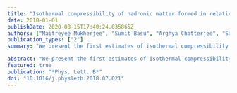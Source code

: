 ```yaml
---
title: "Isothermal compressibility of hadronic matter formed in relativistic nuclear collisions"
date: 2018-01-01
publishDate: 2020-08-15T17:40:24.035865Z
authors: ["Maitreyee Mukherjee", "Sumit Basu", "Arghya Chatterjee", "Sandeep Chatterjee", "Souvik Priyam Adhya", "Sanchari Thakur", "Tapan K. Nayak"]
publication_types: ["2"]
summary: "We present the first estimates of isothermal compressibility ( kT ) of hadronic matter formed in relativistic nuclear collisions ( sNN=7.7 GeV to 2.76 TeV) using experimentally observed multiplicity fluctuations. The results are compared with calculations from UrQMD, AMPT, and EPOS event generators, and estimations of kT are made for Pb–Pb collisions at the CERN Large Hadron Collider. A hadron resonance gas (HRG) model has been used to calculate kT as a function of collision energy. Our results show a decrease in kT at low collision energies to sNN∼20 GeV , beyond which the kT values remain almost constant."

abstract: "We present the first estimates of isothermal compressibility ( kT ) of hadronic matter formed in relativistic nuclear collisions ( sNN=7.7 GeV to 2.76 TeV) using experimentally observed quantities. kT is related to the fluctuation in particle multiplicity, temperature, and volume of the system formed in the collisions. Multiplicity fluctuations are obtained from the event-by-event distributions of charged particle multiplicities in narrow centrality bins. The dynamical components of the fluctuations are extracted by removing the contributions to the fluctuations from the number of participating nucleons. From the available experimental data, a constant value of kT has been observed as a function of collision energy. The results are compared with calculations from UrQMD, AMPT, and EPOS event generators, and estimations of kT are made for Pb–Pb collisions at the CERN Large Hadron Collider. A hadron resonance gas (HRG) model has been used to calculate kT as a function of collision energy. Our results show a decrease in kT at low collision energies to sNN∼20 GeV , beyond which the kT values remain almost constant."
featured: true
publication: "*Phys. Lett. B*"
doi: "10.1016/j.physletb.2018.07.021"
---
```


